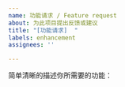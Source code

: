 ```yaml
---
name: 功能请求 / Feature request
about: 为此项目提出反馈或建议
title: "[功能请求]  "
labels: enhancement
assignees: ''

---
```


简单清晰的描述你所需要的功能：
